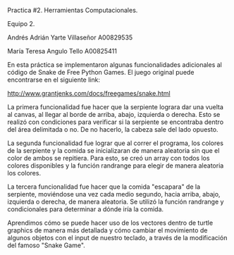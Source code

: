 Practica #2. Herramientas Computacionales.

Equipo 2.

Andrés Adrián Yarte Villaseñor    A00829535

María Teresa Angulo Tello         A00825411

En esta práctica se implementaron algunas funcionalidades
adicionales al código de Snake de Free Python Games. El 
juego original puede encontrarse en el siguiente link:

http://www.grantjenks.com/docs/freegames/snake.html

La primera funcionalidad fue hacer que la serpiente lograra
dar una vuelta al canvas, al llegar al borde de arriba, abajo,
izquierda o derecha.
Esto se realizó con condiciones para verificar si la serpiente se encontraba
dentro del área delimitada o no. De no hacerlo, la cabeza sale del lado opuesto.

La segunda funcionalidad fue lograr que al correr el programa, los
colores de la serpiente y la comida se inicializaran de manera aleatoria
sin que el color de ambos se repitiera.
Para esto, se creó un array con todos los colores disponibles y la función
randrange para elegir de manera aleatoria los colores.

La tercera funcionalidad fue hacer que la comida "escapara" de la serpiente,
moviéndose una vez cada medio segundo, hacia arriba, abajo, izquierda o derecha,
de manera aleatoria.
Se utilizó la función randrange y condicionales para determinar a dónde iría
la comida.

Aprendimos cómo se puede hacer uso de los vectores dentro de turtle graphics de manera
más detallada y cómo cambiar el movimiento de algunos objetos con el input de nuestro
teclado, a través de la modificación del famoso "Snake Game".